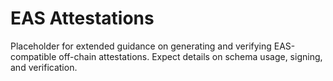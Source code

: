 # EAS Attestations

Placeholder for extended guidance on generating and verifying EAS-compatible off-chain attestations.
Expect details on schema usage, signing, and verification.
